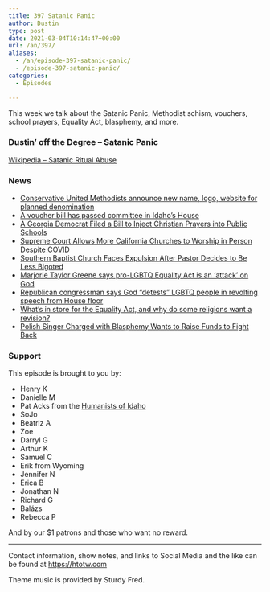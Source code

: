 ```yaml
---
title: 397 Satanic Panic
author: Dustin
type: post
date: 2021-03-04T10:14:47+00:00
url: /an/397/
aliases:
  - /an/episode-397-satanic-panic/
  - /episode-397-satanic-panic/
categories:
  - Episodes

---
```

<div id="buzzsprout-player-10552712"></div><script src="https://www.buzzsprout.com/1983601/10552712-397-satanic-panic.js?container_id=buzzsprout-player-10552712&player=small" type="text/javascript" charset="utf-8"></script>

This week we talk about the Satanic Panic, Methodist schism, vouchers, school prayers, Equality Act, blasphemy, and more.

<!--more-->

### Dustin&#8217; off the Degree &#8211; Satanic Panic

[Wikipedia &#8211; Satanic Ritual Abuse][1]

### News

  *  [Conservative United Methodists announce new name, logo, website for planned denomination][2]
  *  [A voucher bill has passed committee in Idaho&#8217;s House][3]
  *  [A Georgia Democrat Filed a Bill to Inject Christian Prayers into Public Schools][4]
  *  [Supreme Court Allows More California Churches to Worship in Person Despite COVID][5]
  *  [Southern Baptist Church Faces Expulsion After Pastor Decides to Be Less Bigoted][6]
  *  [Marjorie Taylor Greene says pro-LGBTQ Equality Act is an &#8216;attack&#8217; on God][7]
  *  [Republican congressman says God &#8220;detests&#8221; LGBTQ people in revolting speech from House floor][8]
  *  [What&#8217;s in store for the Equality Act, and why do some religions want a revision?][9]
  *  [Polish Singer Charged with Blasphemy Wants to Raise Funds to Fight Back][10]

### Support

This episode is brought to you by:

  * Henry K
  * Danielle M
  * Pat Acks from the [Humanists of Idaho][11]
  * SoJo
  * Beatriz A
  * Zoe
  * Darryl G
  * Arthur K
  * Samuel C
  * Erik from Wyoming
  * Jennifer N
  * Erica B
  * Jonathan N
  * Richard G
  * Balázs
  * Rebecca P

And by our $1 patrons and those who want no reward.

* * *

Contact information, show notes, and links to Social Media and the like can be found at <https://htotw.com>

Theme music is provided by Sturdy Fred.

 [1]: https://en.wikipedia.org/wiki/Satanic_ritual_abuse
 [2]: https://religionnews.com/2021/03/01/conservative-united-methodists-announce-new-name-logo-website-for-planned-denomination/
 [3]: https://www.idahopress.com/eyeonboise/controversial-scholarship-bill-heads-to-house/article_3bdd96cf-89ad-580a-ac62-d18deb95524b.html
 [4]: https://friendlyatheist.patheos.com/2021/02/19/a-georgia-democrat-filed-a-bill-to-inject-christian-prayers-into-public-schools/
 [5]: https://friendlyatheist.patheos.com/2021/02/26/supreme-court-allows-more-california-churches-to-worship-in-person-despite-covid/
 [6]: https://friendlyatheist.patheos.com/2021/02/20/southern-baptist-church-faces-expulsion-after-pastor-decides-to-be-less-bigoted/
 [7]: https://www.rawstory.com/rep-greene-says-pro-lgbtq-equality-act-is-an-on-god-people-of-faith/
 [8]: https://www.lgbtqnation.com/2021/02/republican-congressman-says-god-detests-lgbtq-people-revolting-speech-house-floor/
 [9]: https://religionnews.com/2021/02/26/whats-in-store-for-the-equality-act-and-why-do-some-religions-want-a-revision/
 [10]: https://friendlyatheist.patheos.com/2021/02/26/poland-singer-charged-with-blasphemy-wants-to-raise-funds-to-fight-back/
 [11]: https://www.humanistsofidaho.org/